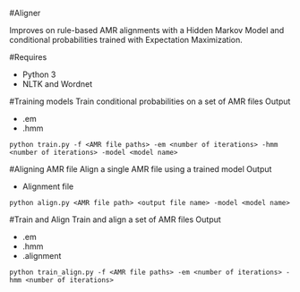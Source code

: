 #Aligner

Improves on rule-based AMR alignments with a Hidden Markov Model and conditional probabilities trained with 
Expectation Maximization.

#Requires

* Python 3
* NLTK and Wordnet

#Training models
Train conditional probabilities on a set of AMR files
Output
* <model name>.em
* <model name>.hmm
```
python train.py -f <AMR file paths> -em <number of iterations> -hmm <number of iterations> -model <model name>
```
#Aligning AMR file
Align a single AMR file using a trained model
Output
* Alignment file
```
python align.py <AMR file path> <output file name> -model <model name>
```
#Train and Align
Train and align a set of AMR files
Output
* <model name>.em
* <model name>.hmm
* <AMR files>.alignment
```
python train_align.py -f <AMR file paths> -em <number of iterations> -hmm <number of iterations>
```
